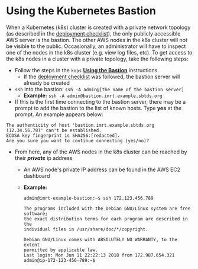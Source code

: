 # Using the Kubernetes Bastion
When a Kubernetes (k8s) cluster is created with a private network topology (as described in the [deployment checklist](./Deployment.AWS.md)), the only publicly accessible AWS server is the bastion.  The other AWS nodes in the k8s cluster will not be visible to the public.  Occasionally, an administrator will have to inspect one of the nodes in the k8s cluster (e.g. view log files, etc).  To get access to the k8s nodes in a cluster with a private topology, take the following steps:

* Follow the steps in the `kops` [**Using the Bastion**](https://github.com/kubernetes/kops/blob/master/docs/bastion.md#using-the-bastion) instructions.  
  * If the [deployment checklist](./Deployment.AWS.md) was followed, the bastion server will already be created
* `ssh` into the bastion: `ssh -A admin@[the name of the bastion server]`
  * **Example:** `ssh -A admin@bastion.imrt.example.sbtds.org`
* If this is the first time connecting to the bastion server, there may be a prompt to add the bastion to the list of known hosts.  Type **yes** at the prompt.  An example appears below:

```
The authenticity of host 'bastion.imrt.example.sbtds.org (12.34.56.78)' can't be established.
ECDSA key fingerprint is SHA256:[redacted].
Are you sure you want to continue connecting (yes/no)?
```

* From here, any of the AWS nodes in the k8s cluster can be reached by their _**private**_ ip address
  * An AWS node's private IP address can be found in the AWS EC2 dashboard
  * **Example:**
  
      ```
      admin@imrt-example-bastion:~$ ssh 172.123.456.789

	  The programs included with the Debian GNU/Linux system are free software;
	  the exact distribution terms for each program are described in the
	  individual files in /usr/share/doc/*/copyright.

	  Debian GNU/Linux comes with ABSOLUTELY NO WARRANTY, to the extent
	  permitted by applicable law.
	  Last login: Mon Jun 11 22:22:13 2018 from 172.987.654.321
	  admin@ip-172-123-456-789:~$
      ```